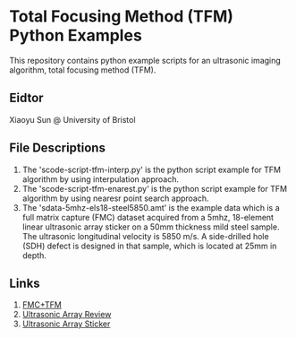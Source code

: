 # Total Focusing Method (TFM) Python Examples
This repository contains python example scripts for an ultrasonic imaging algorithm, total focusing method (TFM). 

## Eidtor
Xiaoyu Sun @ University of Bristol

## File Descriptions
1. The 'scode-script-tfm-interp.py' is the python script example for TFM algorithm by using interpulation approach.
2. The 'scode-script-tfm-enarest.py' is the python script example for TFM algorithm by using nearesr point search approach.
3. The 'sdata-5mhz-els18-steel5850.amt' is the example data which is a full matrix capture (FMC) dataset acquired from a 5mhz, 18-element linear ultrasonic array sticker on a 50mm thickness mild steel sample. The ultrasonic longitudinal velocity is 5850 m/s. A side-drilled hole (SDH) defect is designed in that sample, which is located at 25mm in depth.

## Links
1. [FMC+TFM](https://www.sciencedirect.com/science/article/pii/S0963869505000721)
2. [Ultrasonic Array Review](https://www.sciencedirect.com/science/article/pii/S0963869506000272)
3. [Ultrasonic Array Sticker](https://journals.sagepub.com/doi/full/10.1177/14759217231152413)
